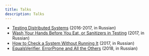```yaml
---
title: Talks
description: Talks
---
```


- [Testing Distributed Systems](testing-distributed-systems) (2016-2017, in Russian)
- [Wash Your Hands Before You Eat, or Sanitizers in Testing](sanitizers-in-testing) (2017, in Russian)
- [How to Check a System Without Running It](how-to-check-a-system-without-running-it) (2017, in Russian)
- [EqualsVerifier, ErrorProne and All the Others](equals-verifier-and-error-prone) (2018, in Russian)
